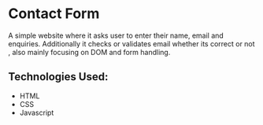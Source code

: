 # Contact Form

A simple website where it asks user to enter their name, email and enquiries. Additionally it checks or validates email whether its correct or not , also mainly focusing on DOM and form handling.

## Technologies Used:
- HTML
- CSS
- Javascript

